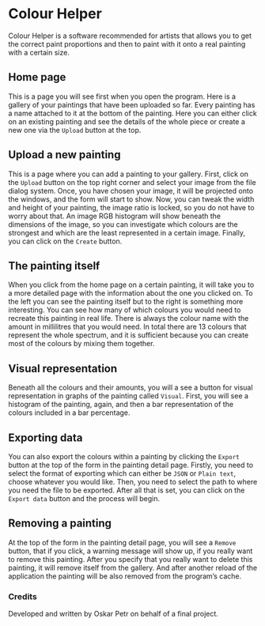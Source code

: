 # Colour Helper

Colour Helper is a software recommended for artists that allows you to get the correct paint proportions and then to paint with it onto a real painting with a certain size.

## Home page
This is a page you will see first when you open the program. Here is a gallery of your paintings that have been uploaded so far. Every painting has a name attached to it at the bottom of the painting. Here you can either click on an existing painting and see the details of the whole piece or create a new one via the `Upload` button at the top.

## Upload a new painting
This is a page where you can add a painting to your gallery. First, click on the `Upload` button on the top right corner and select your image from the file dialog system. Once, you have chosen your image, it will be projected onto the windows, and the form will start to show. Now, you can tweak the width and height of your painting, the image ratio is locked, so you do not have to worry about that. An image RGB histogram will show beneath the dimensions of the image, so you can investigate which colours are the strongest and which are the least represented in a certain image. Finally, you can click on the `Create` button.

## The painting itself
When you click from the home page on a certain painting, it will take you to a more detailed page with the information about the one you clicked on. To the left you can see the painting itself but to the right is something more interesting. You can see how many of which colours you would need to recreate this painting in real life. There is always the colour name with the amount in millilitres that you would need. In total there are 13 colours that represent the whole spectrum, and it is sufficient because you can create most of the colours by mixing them together.

## Visual representation
Beneath all the colours and their amounts, you will a see a button for visual representation in graphs of the painting called `Visual`. First, you will see a histogram of the painting, again, and then a bar representation of the colours included in a bar percentage.

## Exporting data
You can also export the colours within a painting by clicking the `Export` button at the top of the form in the painting detail page. Firstly, you need to select the format of exporting which can either be `JSON` or `Plain text`, choose whatever you would like. Then, you need to select the path to where you need the file to be exported. After all that is set, you can click on the `Export data` button and the process will begin.

## Removing a painting
At the top of the form in the painting detail page, you will see a `Remove` button, that if you click, a warning message will show up, if you really want to remove this painting. After you specify that you really want to delete this painting, it will remove itself from the gallery. And after another reload of the application the painting will be also removed from the program’s cache.

### Credits
Developed and written by Oskar Petr on behalf of a final project.
